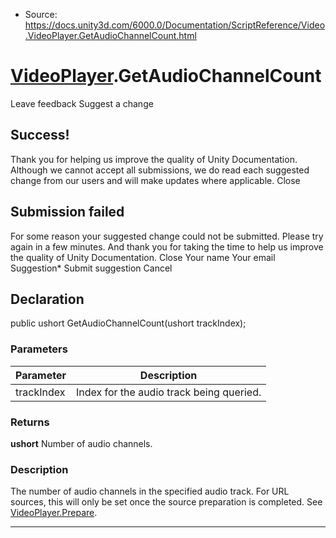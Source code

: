 * Source: https://docs.unity3d.com/6000.0/Documentation/ScriptReference/Video.VideoPlayer.GetAudioChannelCount.html

#  [VideoPlayer](https://docs.unity3d.com/6000.0/Documentation/ScriptReference/Video.VideoPlayer.html).GetAudioChannelCount
Leave feedback
Suggest a change
## Success!
Thank you for helping us improve the quality of Unity Documentation. Although we cannot accept all submissions, we do read each suggested change from our users and will make updates where applicable.
Close
## Submission failed
For some reason your suggested change could not be submitted. Please <a>try again</a> in a few minutes. And thank you for taking the time to help us improve the quality of Unity Documentation.
Close
Your name Your email Suggestion* Submit suggestion
Cancel
## Declaration
public ushort GetAudioChannelCount(ushort trackIndex); 
### Parameters
Parameter | Description  
---|---  
trackIndex | Index for the audio track being queried.  
### Returns
**ushort** Number of audio channels. 
### Description
The number of audio channels in the specified audio track.
For URL sources, this will only be set once the source preparation is completed. See [VideoPlayer.Prepare](https://docs.unity3d.com/6000.0/Documentation/ScriptReference/Video.VideoPlayer.Prepare.html).
* * *
